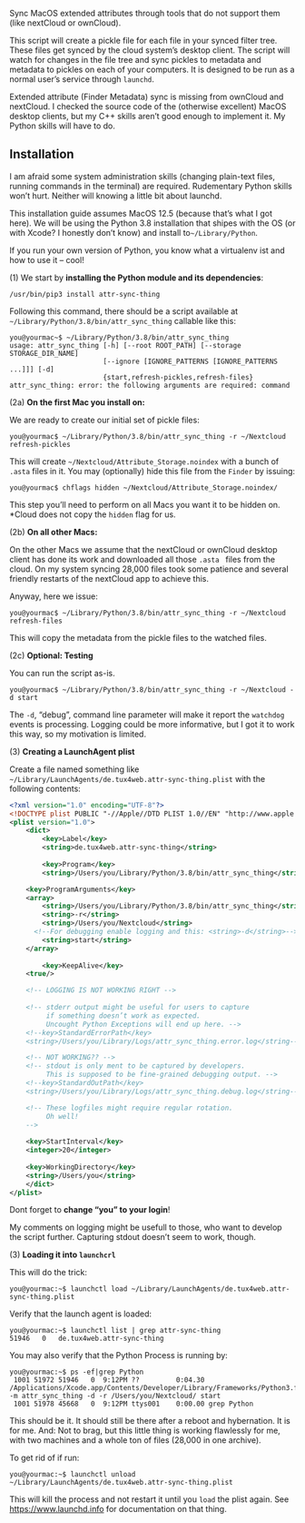 Sync MacOS extended attributes through tools that do not support them (like nextCloud or ownCloud).

This script will create a pickle file for each file in your synced filter tree. These files get synced by the cloud system’s desktop client. The script will watch for changes in the file tree and sync pickles to metadata and metadata to pickles on each of your computers. It is designed to be run as a normal user’s service through `launchd`. 

Extended attribute (Finder Metadata) sync is missing from ownCloud and nextCloud. I checked the source code of the (otherwise excellent) MacOS desktop clients, but my C++ skills aren’t good enough to implement it. My Python skills will have to do.

## Installation

I am afraid some system administration skills (changing plain-text files, running commands in the terminal) are required. Rudementary Python skills won’t hurt. Neither will knowing a little bit about launchd. 

This installation guide assumes MacOS 12.5 (because that’s what I got here). We will be using the Python 3.8 installation that shipes with the OS (or with Xcode? I honestly don’t know) and install to`~/Library/Python`. 

If you run your own version of Python, you know what a virtualenv ist and how to use it – cool! 

(1) We start by **installing the Python module and its dependencies**:

```shell
/usr/bin/pip3 install attr-sync-thing
```

Following this command, there should be a script available at `~/Library/Python/3.8/bin/attr_sync_thing` callable like this:

```shell
you@yourmac~$ ~/Library/Python/3.8/bin/attr_sync_thing 
usage: attr_sync_thing [-h] [--root ROOT_PATH] [--storage STORAGE_DIR_NAME]
                       [--ignore [IGNORE_PATTERNS [IGNORE_PATTERNS ...]]] [-d]
                       {start,refresh-pickles,refresh-files}
attr_sync_thing: error: the following arguments are required: command
```

(2a) **On the first Mac you install on:** 

We are ready to create our initial set of pickle files:

```shell
you@yourmac$ ~/Library/Python/3.8/bin/attr_sync_thing -r ~/Nextcloud refresh-pickles
```

This will create `~/Nextcloud/Attribute_Storage.noindex` with a bunch of `.asta` files in it. You may (optionally) hide this file from the `Finder` by issuing:

```shell
you@yourmac$ chflags hidden ~/Nextcloud/Attribute_Storage.noindex/
```

This step you’ll need to perform on all Macs you want it to be hidden on. *Cloud does not copy the `hidden` flag for us. 

(2b) **On all other Macs:**

On the other Macs we assume that the nextCloud or ownCloud desktop client has done its work and downloaded all those `.asta ` files from the cloud. On my system syncing 28,000 files took some patience and several friendly restarts of the nextCloud app to achieve this. 

Anyway, here we issue:

```shell
you@yourmac$ ~/Library/Python/3.8/bin/attr_sync_thing -r ~/Nextcloud refresh-files
```

This will copy the metadata from the pickle files to the watched files. 

(2c) **Optional: Testing**

You can run the script as-is. 

```shell
you@yourmac$ ~/Library/Python/3.8/bin/attr_sync_thing -r ~/Nextcloud -d start
```

The `-d`, “debug”, command line parameter will make it report the `watchdog` events is processing. Logging could be more informative, but I got it to work this way, so my motivation is limited.

(3) **Creating a LaunchAgent plist**

Create a file named something like `~/Library/LaunchAgents/de.tux4web.attr-sync-thing.plist` with the following contents:

```xml
<?xml version="1.0" encoding="UTF-8"?>
<!DOCTYPE plist PUBLIC "-//Apple//DTD PLIST 1.0//EN" "http://www.apple.com/DTDs/PropertyList-1.0.dtd">
<plist version="1.0">
	<dict>
		<key>Label</key>
		<string>de.tux4web.attr-sync-thing</string>
        
		<key>Program</key>
		<string>/Users/you/Library/Python/3.8/bin/attr_sync_thing</string>

    <key>ProgramArguments</key>
    <array>
    	<string>/Users/you/Library/Python/3.8/bin/attr_sync_thing</string>
    	<string>-r</string>
    	<string>/Users/you/Nextcloud</string>
      <!--For debugging enable logging and this: <string>-d</string>-->
    	<string>start</string>
    </array>
    
		<key>KeepAlive</key>
    <true/>

    <!-- LOGGING IS NOT WORKING RIGHT -->
        
    <!-- stderr output might be useful for users to capture
         if something doesn’t work as expected.
         Uncought Python Exceptions will end up here. -->
    <!--key>StandardErrorPath</key>
    <string>/Users/you/Library/Logs/attr_sync_thing.error.log</string-->

    <!-- NOT WORKING?? -->
    <!-- stdout is only ment to be captured by developers.
         This is supposed to be fine-grained debugging output. -->
    <!--key>StandardOutPath</key>
    <string>/Users/you/Library/Logs/attr_sync_thing.debug.log</string-->

    <!-- These logfiles might require regular rotation.
         Oh well!
    -->
        
    <key>StartInterval</key>
    <integer>20</integer>
        
    <key>WorkingDirectory</key>
    <string>/Users/you</string>
	</dict>
</plist>
```

Dont forget to **change “you” to your login**!

My comments on logging might be usefull to those, who want to develop the script further. Capturing stdout doesn’t seem to work, though. 

(3) **Loading it into `launchcrl`**

This will do the trick:

```shell
you@yourmac:~$ launchctl load ~/Library/LaunchAgents/de.tux4web.attr-sync-thing.plist
```

Verify that the launch agent is loaded:

```shell
you@yourmac:~$ launchctl list | grep attr-sync-thing
51946	0	de.tux4web.attr-sync-thing
```

You may also verify that the Python Process is running by:

```shell
you@yourmac:~$ ps -ef|grep Python
 1001 51972 51946   0  9:12PM ??         0:04.30 /Applications/Xcode.app/Contents/Developer/Library/Frameworks/Python3.framework/Versions/3.8/Resources/Python.app/Contents/MacOS/Python -m attr_sync_thing -d -r /Users/you/Nextcloud/ start
 1001 51978 45668   0  9:12PM ttys001    0:00.00 grep Python
```

This should be it. It should still be there after a reboot and hybernation. It is for me. And: Not to brag, but this little thing is working flawlessly for me, with two machines and a whole ton of files (28,000 in one archive). 

To get rid of if run:

```shell
you@yourmac:~$ launchctl unload ~/Library/LaunchAgents/de.tux4web.attr-sync-thing.plist
```

This will kill the process and not restart it until you `load` the plist again. See https://www.launchd.info for documentation on that thing. 
